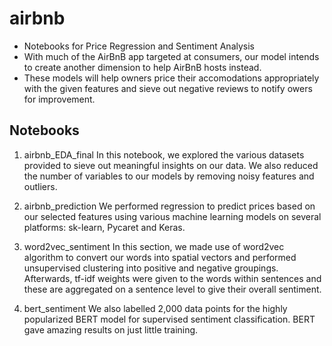 # airbnb
- Notebooks for Price Regression and Sentiment Analysis
- With much of the AirBnB app targeted at consumers, our model intends to create another dimension to help AirBnB hosts instead.
- These models will help owners price their accomodations appropriately with the given features and sieve out negative reviews to notify owers for improvement.

## Notebooks
1) airbnb_EDA_final
In this notebook, we explored the various datasets provided to sieve out meaningful insights on our data. We also reduced the number of variables to our models by removing noisy features and outliers.

2) airbnb_prediction
We performed regression to predict prices based on our selected features using various machine learning models on several platforms: sk-learn, Pycaret and Keras. 

3) word2vec_sentiment
In this section, we made use of word2vec algorithm to convert our words into spatial vectors and performed unsupervised clustering into positive and negative groupings. Afterwards, tf-idf weights were given to the words within sentences and these are aggregated on a sentence level to give their overall sentiment.

4) bert_sentiment
We also labelled 2,000 data points for the highly popularized BERT model for supervised sentiment classification. BERT gave amazing results on just little training.

